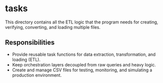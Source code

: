 # tasks

This directory contains all the ETL logic that the program needs for creating, verifying, converting, and loading multiple files. 

## Responsibilities 
- Provide reusable task functions for data extraction, transformation, and loading (ETL).
- Keep orchestration layers decoupled from raw queries and heavy logic.
- Create and manage CSV files for testing, monitoring, and simulating a production environment.
